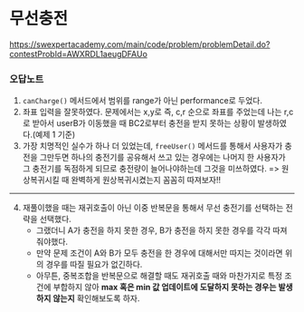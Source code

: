 # 무선충전
https://swexpertacademy.com/main/code/problem/problemDetail.do?contestProbId=AWXRDL1aeugDFAUo  
### 오답노트
1. `canCharge()` 메서드에서 범위를 range가 아닌 performance로 두었다.
2. 좌표 입력을 잘못하였다. 문제에서는 x,y로 즉, c,r 순으로 좌표를 주었는데 나는 r,c로 받아서 userB가 이동했을 때 BC2로부터 충전을 받지 못하는 상황이 발생하였다.(예제 1 기준)
3. 가장 치명적인 실수가 하나 더 있었는데, `freeUser()` 메서드를 통해서 사용자가 충전을 그만두면 하나의 충전기를 공유해서 쓰고 있는 경우에는 나머지 한 사용자가 그 충전기를 독점하게 되므로 충전량이 늘어나야하는데 그것을 미쓰하였다.
    => 원상복귀시킬 때 완벽하게 원상복귀시켰는지 꼼꼼히 따져보자!!
---
4. 재풀이했을 때는 재귀호출이 아닌 이중 반복문을 통해서 무선 충전기를 선택하는 전략을 선택했다.
   - 그랬더니 A가 충전을 하지 못한 경우, B가 충전을 하지 못한 경우를 각각 따져줘야했다.
   - 만약 문제 조건이 A와 B가 모두 충전을 한 경우에 대해서만 따지는 것이라면 위의 경우를 따질 필요가 없긴하다.
   - 아무튼, 중복조합을 반복문으로 해결할 때도 재귀호출 때와 마찬가지로 특정 조건에 부합하지 않아 **max 혹은 min 값 업데이트에 도달하지 못하는 경우는 발생하지 않는지** 확인해보도록 하자.